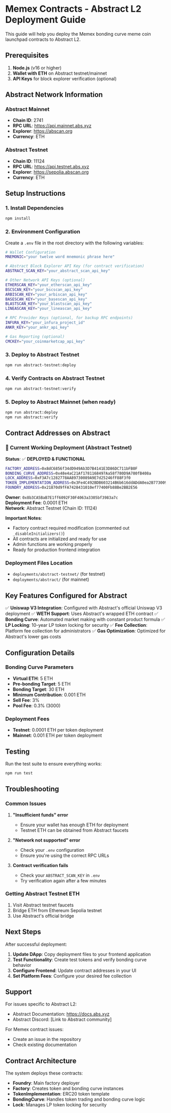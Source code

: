 # Memex Contracts - Abstract L2 Deployment Guide

This guide will help you deploy the Memex bonding curve meme coin launchpad contracts to Abstract L2.

## Prerequisites

1. **Node.js** (v16 or higher)
2. **Wallet with ETH** on Abstract testnet/mainnet
3. **API Keys** for block explorer verification (optional)

## Abstract Network Information

### Abstract Mainnet
- **Chain ID**: 2741
- **RPC URL**: https://api.mainnet.abs.xyz
- **Explorer**: https://abscan.org
- **Currency**: ETH

### Abstract Testnet  
- **Chain ID**: 11124
- **RPC URL**: https://api.testnet.abs.xyz
- **Explorer**: https://sepolia.abscan.org
- **Currency**: ETH

## Setup Instructions

### 1. Install Dependencies
```bash
npm install
```

### 2. Environment Configuration
Create a `.env` file in the root directory with the following variables:

```bash
# Wallet Configuration
MNEMONIC="your twelve word mnemonic phrase here"

# Abstract Block Explorer API Key (for contract verification)
ABSTRACT_SCAN_KEY="your_abstract_scan_api_key"

# Other Network API Keys (optional)
ETHERSCAN_KEY="your_etherscan_api_key"
BSCSCAN_KEY="your_bscscan_api_key"
ARBISCAN_KEY="your_arbiscan_api_key"
BASESCAN_KEY="your_basescan_api_key"
BLASTSCAN_KEY="your_blastscan_api_key"
LINEASCAN_KEY="your_lineascan_api_key"

# RPC Provider Keys (optional, for backup RPC endpoints)
INFURA_KEY="your_infura_project_id"
ANKR_KEY="your_ankr_api_key"

# Gas Reporting (optional)
CMCKEY="your_coinmarketcap_api_key"
```

### 3. Deploy to Abstract Testnet
```bash
npm run abstract-testnet:deploy
```

### 4. Verify Contracts on Abstract Testnet
```bash
npm run abstract-testnet:verify
```

### 5. Deploy to Abstract Mainnet (when ready)
```bash
npm run abstract:deploy
npm run abstract:verify
```

## Contract Addresses on Abstract

### 🚀 Current Working Deployment (Abstract Testnet)

**Status**: ✅ **DEPLOYED & FUNCTIONAL**

```bash
FACTORY_ADDRESS=0x8dC6856f34dD949Ab3D7B4141E3D86DC711bFB0F
BONDING_CURVE_ADDRESS=0x48e4aC21Af1781168497Aa58f780D9A780fB408a
LOCK_ADDRESS=0xF3A7c1282778AA89730089A9E7d25246fF88F3f0
TOKEN_IMPLEMENTATION_ADDRESS=0x3Fe4C492BDB603214B6b616ddADdA0ea2B773009
FOUNDRY_ADDRESS=0x21870d9fFA7428431010ef77400Fb88Be2BB2E56
```

**Owner**: `0x8b3CA5BaB7E1ff6092F30F4063a3305bf3983a7c`  
**Deployment Fee**: 0.0001 ETH  
**Network**: Abstract Testnet (Chain ID: 11124)

**Important Notes**:
- Factory contract required modification (commented out `_disableInitializers()`)
- All contracts are initialized and ready for use
- Admin functions are working properly
- Ready for production frontend integration

### Deployment Files Location
- `deployments/abstract-testnet/` (for testnet)
- `deployments/abstract/` (for mainnet)

## Key Features Configured for Abstract

✅ **Uniswap V3 Integration**: Configured with Abstract's official Uniswap V3 deployment
✅ **WETH Support**: Uses Abstract's wrapped ETH contract
✅ **Bonding Curve**: Automated market making with constant product formula
✅ **LP Locking**: 10-year LP token locking for security
✅ **Fee Collection**: Platform fee collection for administrators
✅ **Gas Optimization**: Optimized for Abstract's lower gas costs

## Configuration Details

### Bonding Curve Parameters
- **Virtual ETH**: 5 ETH
- **Pre-bonding Target**: 5 ETH
- **Bonding Target**: 30 ETH
- **Minimum Contribution**: 0.001 ETH
- **Sell Fee**: 3%
- **Pool Fee**: 0.3% (3000)

### Deployment Fees
- **Testnet**: 0.0001 ETH per token deployment
- **Mainnet**: 0.001 ETH per token deployment

## Testing

Run the test suite to ensure everything works:
```bash
npm run test
```

## Troubleshooting

### Common Issues

1. **"Insufficient funds" error**
   - Ensure your wallet has enough ETH for deployment
   - Testnet ETH can be obtained from Abstract faucets

2. **"Network not supported" error**
   - Check your `.env` configuration
   - Ensure you're using the correct RPC URLs

3. **Contract verification fails**
   - Check your `ABSTRACT_SCAN_KEY` in `.env`
   - Try verification again after a few minutes

### Getting Abstract Testnet ETH
1. Visit Abstract testnet faucets
2. Bridge ETH from Ethereum Sepolia testnet
3. Use Abstract's official bridge

## Next Steps

After successful deployment:

1. **Update DApp**: Copy deployment files to your frontend application
2. **Test Functionality**: Create test tokens and verify bonding curve behavior
3. **Configure Frontend**: Update contract addresses in your UI
4. **Set Platform Fees**: Configure your desired fee collection

## Support

For issues specific to Abstract L2:
- Abstract Documentation: https://docs.abs.xyz
- Abstract Discord: [Link to Abstract community]

For Memex contract issues:
- Create an issue in the repository
- Check existing documentation

## Contract Architecture

The system deploys these contracts:
- **Foundry**: Main factory deployer
- **Factory**: Creates token and bonding curve instances  
- **TokenImplementation**: ERC20 token template
- **BondingCurve**: Handles token trading and bonding curve logic
- **Lock**: Manages LP token locking for security 